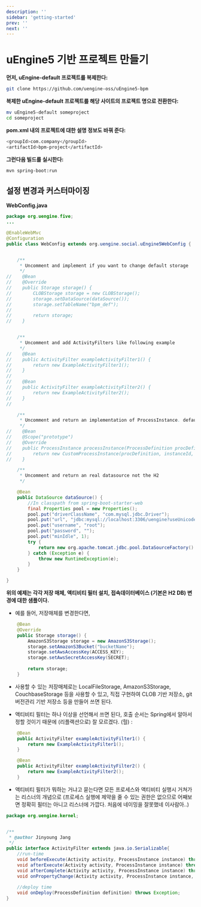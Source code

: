```yaml
---
description: ''
sidebar: 'getting-started'
prev: ''
next: ''
---
```


# uEngine5 기반 프로젝트 만들기

**먼저, uEngine-default 프로젝트를 복제한다:**

```bash
git clone https://github.com/uengine-oss/uEngine5-bpm
```

**복제한 uEngine-default 프로젝트를 해당 사이트의 프로젝트 명으로 전환한다:**

```bash
mv uEngine5-default someproject
cd someproject
```

**pom.xml 내의 프로젝트에 대한 설명 정보도 바꿔 준다:**


```bash
<groupId>com.company</groupId>
<artifactId>bpm-project</artifactId>
```

**그런다음 빌드를 실시한다:**

```bash
mvn spring-boot:run
```


## 설정 변경과 커스터마이징

**WebConfig.java**

```java
package org.uengine.five;
...

@EnableWebMvc
@Configuration
public class WebConfig extends org.uengine.social.uEngine5WebConfig {


    /**
     * Uncomment and implement if you want to change default storage
     */
//    @Bean
//    @Override
//    public Storage storage() {
//        CLOBStorage storage = new CLOBStorage();
//        storage.setDataSource(dataSource());
//        storage.setTableName("bpm_def");
//
//        return storage;
//    }


    /**
     * Uncomment and add ActivityFilters like following example
     */
//    @Bean
//    public ActivityFilter exampleActivityFilter1() {
//        return new ExampleActivityFilter1();
//    }
//
//    @Bean
//    public ActivityFilter exampleActivityFilter2() {
//        return new ExampleActivityFilter2();
//    }
//

    /**
     * Uncomment and return an implementation of ProcessInstance. default is JPAProcessInstance
     */
//    @Bean
//    @Scope("prototype")
//    @Override
//    public ProcessInstance processInstance(ProcessDefinition procDefinition, String instanceId, Map options) throws Exception {
//        return new CustomProcessInstance(procDefinition, instanceId, options);
//    }

    /**
     * Uncomment and return an real datasource not the H2
     */

    @Bean
    public DataSource dataSource() {
        //In classpath from spring-boot-starter-web
        final Properties pool = new Properties();
        pool.put("driverClassName", "com.mysql.jdbc.Driver");
        pool.put("url", "jdbc:mysql://localhost:3306/uengine?useUnicode=true&characterEncoding=UTF8&useOldAliasMetadataBehavior=true");
        pool.put("username", "root");
        pool.put("password", "");
        pool.put("minIdle", 1);
        try {
            return new org.apache.tomcat.jdbc.pool.DataSourceFactory().createDataSource(pool);
        } catch (Exception e) {
            throw new RuntimeException(e);
        }
    }

}

```
**위의 예제는 각각 저장 매체, 액티비티 필터 설치, 접속데이터베이스 (기본은 H2 DB) 변경에 대한 샘플이다.**

- 예를 들어, 저장매체를 변경한다면,

```java
    @Bean
    @Override
    public Storage storage() {
        AmazonS3Storage storage = new AmazonS3Storage();
        storage.setAmazonS3Bucket("bucketName");
        storage.setAwsAccessKey(ACCESS_KEY);
        storage.setAwsSecretAccessKey(SECRET);
        
        return storage;
    }
```

- 사용할 수 있는 저장매체로는 LocalFileStorage, AmazonS3Storage, CouchbaseStorage 등을 사용할 수 있고, 직접 구현하여 CLOB 기반 저장소, git 버전관리 기반 저장소 등을 만들어 쓰면 된다.

- 액티비티 필터는 하나 이상을 선언해서 쓰면 된다, 호출 순서는 Spring에서 알아서 정할 것이기 때문에 (리플랙션으로) 잘 모르겠다. (헐) :

```java
    @Bean
    public ActivityFilter exampleActivityFilter1() {
        return new ExampleActivityFilter1();
    }

    @Bean
    public ActivityFilter exampleActivityFilter2() {
        return new ExampleActivityFilter2();
    }
```

- 액티비티 필터가 뭐하는 거냐고 묻는다면 모든 프로세스와 액티비티 실행시 거쳐가는 리스너의 개념으로 (프로세스 실행에 제약을 줄 수 있는 권한은 없으므로 어째보면 정확히 필터는 아니고 리스너에 가깝다. 처음에 네이밍을 잘못했네 이사람아..)

```java
package org.uengine.kernel;


/**
 * @author Jinyoung Jang
 */
public interface ActivityFilter extends java.io.Serializable{
	//run-time
	void beforeExecute(Activity activity, ProcessInstance instance) throws Exception;
	void afterExecute(Activity activity, ProcessInstance instance) throws Exception;
	void afterComplete(Activity activity, ProcessInstance instance) throws Exception;
	void onPropertyChange(Activity activity, ProcessInstance instance, String propertyName, Object changedValue) throws Exception;
	
	//deploy time
	void onDeploy(ProcessDefinition definition) throws Exception;
}
```






